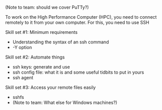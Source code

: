 (Note to team: should we cover PuTTy?)

To work on the High Performance Computer (HPC), you need to connect remotely to it from your own computer.
For this, you need to use SSH

Skill set #1: Minimum requirements
 * Understanding the syntax of an ssh command
 * -Y option

Skill set #2: Automate things
 * ssh keys: generate and use
 * ssh config file: what it is and some useful tidbits to put in yours
 * ssh agent

Skill set #3: Access your remote files easily
 * sshfs
 * (Note to team: What else for Windows machines?)